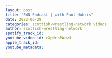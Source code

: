 ```yaml
---
layout: post
title: "SWN Podcast | with Paul Hubris"
date: 2022-06-29
categories: scottish-wrestling-network videos
author: scottish-wrestling-network
spotify_track_id: 
youtube_video_id: rXpNcpPWcwU
apple_track_id: 
youtube_metadata: 
---
```

